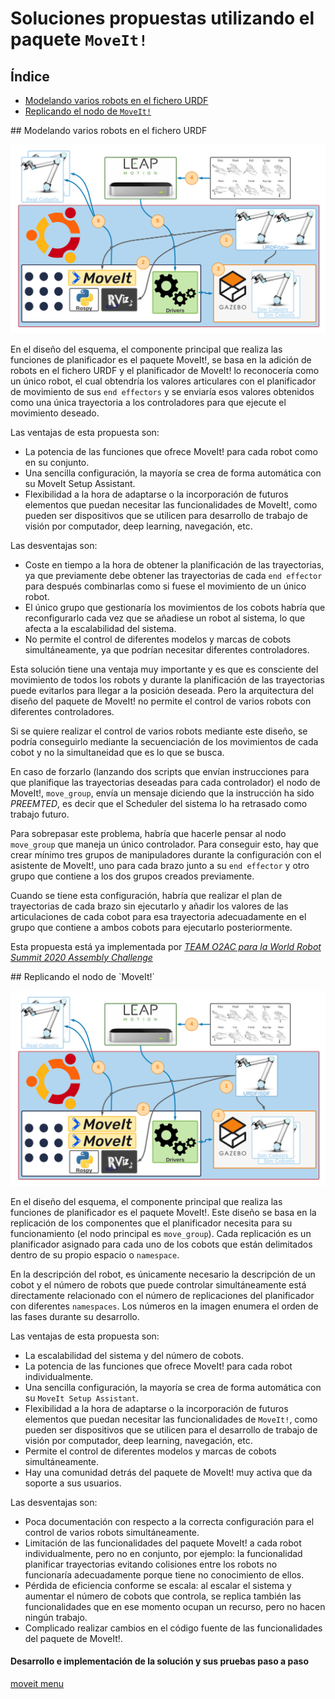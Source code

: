 # Soluciones propuestas utilizando el paquete `MoveIt!`

## Índice
- [Modelando varios robots en el fichero URDF](#modelado)
- [Replicando el nodo de `MoveIt!`](#replicacion)

<a name="modelado">
## Modelando varios robots en el fichero URDF
</a>

![image](/doc/imgs_md/Diseno-moveit-general-dos-cobots-leap-motion-urdf.png  "Sistema multirobot mediante el modelado del fichero URDF")

En el diseño del esquema, el componente principal que realiza las funciones de planificador es el paquete MoveIt!, se basa en la adición de robots en el fichero URDF y el planificador de MoveIt! lo reconocerı́a como un único robot, el cual obtendrı́a los valores articulares con el planificador de movimiento de sus `end effectors` y se enviarı́a esos valores obtenidos como una única trayectoria a los controladores para que ejecute el movimiento deseado.

Las ventajas de esta propuesta son:

- La potencia de las funciones que ofrece MoveIt! para cada robot como en su conjunto.
- Una sencilla configuración, la mayorı́a se crea de forma automática con su MoveIt Setup Assistant.
- Flexibilidad a la hora de adaptarse o la incorporación de futuros elementos que puedan necesitar las funcionalidades de MoveIt!, como pueden ser dispositivos que se utilicen para desarrollo de trabajo de visión por computador, deep learning, navegación, etc.

Las desventajas son:
- Coste en tiempo a la hora de obtener la planificación de las trayectorias, ya que previamente debe obtener las trayectorias de cada `end effector` para después combinarlas como si fuese el movimiento de un único robot.
- El único grupo que gestionarı́a los movimientos de los cobots habrı́a que reconfigurarlo cada vez que se añadiese un robot al sistema, lo que afecta a la escalabilidad del sistema.
- No permite el control de diferentes modelos y marcas de cobots simultáneamente, ya que podrı́an necesitar diferentes controladores. 

Esta solución tiene una ventaja muy importante y es que es consciente del movimiento de todos los robots y durante la planificación de las trayectorias puede evitarlos para llegar a la posición deseada. Pero la arquitectura del diseño del paquete de MoveIt! no permite el control de
varios robots con diferentes controladores. 

Si se quiere realizar el control de varios robots mediante este diseño, se podrı́a conseguirlo mediante la secuenciación de los movimientos de cada cobot y no la simultaneidad que es lo que se busca.

En caso de forzarlo (lanzando dos scripts que envı́an instrucciones para que planifique las trayectorias deseadas para cada controlador) el nodo de MoveIt!, `move_group`, envı́a un mensaje diciendo que la instrucción ha sido *PREEMTED*, es decir que el Scheduler del sistema lo ha retrasado como trabajo futuro.

Para sobrepasar este problema, habrı́a que hacerle pensar al nodo `move_group` que maneja un único controlador. Para conseguir esto, hay que crear mı́nimo tres grupos de manipuladores durante la configuración con el asistente de MoveIt!, uno para cada brazo junto a su `end effector` y otro grupo que contiene a los dos grupos creados previamente. 

Cuando se tiene esta configuración, habrı́a que realizar el plan de trayectorias de cada brazo sin ejecutarlo y añadir los valores de
las articulaciones de cada cobot para esa trayectoria adecuadamente en el grupo que contiene a ambos cobots para ejecutarlo posteriormente.

Esta propuesta está ya implementada por [*TEAM O2AC para la World Robot Summit 2020 Assembly Challenge*](https://github.com/o2ac/o2ac-ur/)


<a name="replicacion">
## Replicando el nodo de `MoveIt!`
</a>

![image](/doc/imgs_md/Diseno-moveit-general-dos-cobots-leap-motion.png  "Sistema multirobot mediante replicación de nodos")

En el diseño del esquema, el componente principal que realiza las funciones de planificador es el paquete MoveIt!. Este diseño se basa
en la replicación de los componentes que el planificador necesita para su funcionamiento (el nodo principal es `move_group`). Cada replicación es un planificador asignado para cada uno de los cobots que están delimitados dentro de su propio espacio o `namespace`.

En la descripción del robot, es únicamente necesario la descripción de un cobot y el número de robots que puede controlar simultáneamente está directamente relacionado con el número de replicaciones del planificador con diferentes `namespaces`. Los números en la imagen enumera el orden de las fases durante su desarrollo.

Las ventajas de esta propuesta son:

- La escalabilidad del sistema y del número de cobots.
- La potencia de las funciones que ofrece MoveIt! para cada robot
individualmente.
- Una sencilla configuración, la mayorı́a se crea de forma automática con su `MoveIt Setup Assistant`.
- Flexibilidad a la hora de adaptarse o la incorporación de futuros elementos que puedan necesitar las funcionalidades de `MoveIt!`, como pueden ser dispositivos que se utilicen para el desarrollo de trabajo de visión por computador, deep learning, navegación, etc.
- Permite el control de diferentes modelos y marcas de cobots simultáneamente.
- Hay una comunidad detrás del paquete de MoveIt! muy activa que da soporte a sus usuarios.


Las desventajas son:

- Poca documentación con respecto a la correcta configuración para el control de varios robots simultáneamente.
- Limitación de las funcionalidades del paquete MoveIt! a cada robot
individualmente, pero no en conjunto, por ejemplo: la funcionalidad
planificar trayectorias evitando colisiones entre los robots no funcionarı́a adecuadamente porque tiene no conocimiento de ellos.
- Pérdida de eficiencia conforme se escala: al escalar el sistema y aumentar el número de cobots que controla, se replica también las funcionalidades que en ese momento ocupan un recurso, pero no hacen ningún trabajo.
- Complicado realizar cambios en el código fuente de las funcionalidades del paquete de MoveIt!.

#### Desarrollo e implementación de la solución y sus pruebas paso a paso
[moveit menu]()